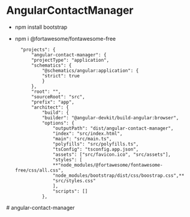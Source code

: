 # AngularContactManager

- npm install bootstrap
- npm i @fortawesome/fontawesome-free

        "projects": {
            "angular-contact-manager": {
            "projectType": "application",
            "schematics": {
                "@schematics/angular:application": {
                "strict": true
                }
            },
            "root": "",
            "sourceRoot": "src",
            "prefix": "app",
            "architect": {
                "build": {
                "builder": "@angular-devkit/build-angular:browser",
                "options": {
                    "outputPath": "dist/angular-contact-manager",
                    "index": "src/index.html",
                    "main": "src/main.ts",
                    "polyfills": "src/polyfills.ts",
                    "tsConfig": "tsconfig.app.json",
                    "assets": ["src/favicon.ico", "src/assets"],
                    "styles": [
                    **"node_modules/@fortawesome/fontawesome-free/css/all.css",
                    "node_modules/bootstrap/dist/css/boostrap.css",**
                    "src/styles.css"
                    ],
                    "scripts": []
                },
#   a n g u l a r - c o n t a c t - m a n a g e r  
 